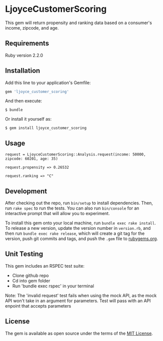 # LjoyceCustomerScoring

This gem will return propensity and ranking data based on a consumer's income, zipcode, and age.

## Requirements

Ruby version 2.2.0

## Installation

Add this line to your application's Gemfile:

```ruby
gem 'ljoyce_customer_scoring'
```

And then execute:

    $ bundle

Or install it yourself as:

    $ gem install ljoyce_customer_scoring

## Usage

```
request = LjoyceCustomerScoring::Analysis.request(income: 50000, zipcode: 60201, age: 35)

request.propensity => 0.26532

request.ranking => "C"
```

## Development

After checking out the repo, run `bin/setup` to install dependencies. Then, run `rake spec` to run the tests. You can also run `bin/console` for an interactive prompt that will allow you to experiment.

To install this gem onto your local machine, run `bundle exec rake install`. To release a new version, update the version number in `version.rb`, and then run `bundle exec rake release`, which will create a git tag for the version, push git commits and tags, and push the `.gem` file to [rubygems.org](https://rubygems.org).

## Unit Testing

This gem includes an RSPEC test suite:

* Clone github repo
* Cd into gem folder
* Run 'bundle exec rspec' in your terminal

Note: The 'invalid request' test fails when using the mock API, as the mock API won't take in an argument for parameters. Test will pass with an API enpoint that accepts parameters

## License

The gem is available as open source under the terms of the [MIT License](http://opensource.org/licenses/MIT).

